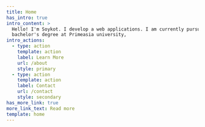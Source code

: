 ```yaml
---
title: Home
has_intro: true
intro_content: >
  Hello! I'm Soykot. I develop a web applications. I am currently pursuing my
  bachelor's degree at Primeasia university,
intro_actions:
  - type: action
    template: action
    label: Learn More
    url: /about
    style: primary
  - type: action
    template: action
    label: Contact
    url: /contact
    style: secondary
has_more_link: true
more_link_text: Read more
template: home
---
```

